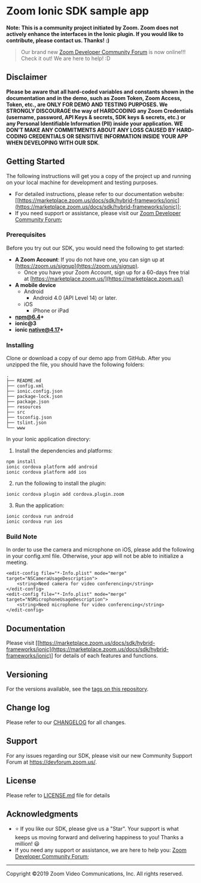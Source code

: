 # Zoom Ionic SDK sample app

**Note: This is a community project initiated by Zoom. Zoom does not actively enhance the interfaces in the Ionic plugin. If you would like to contribute, please contact us. Thanks! :)**

> Our brand new [Zoom Developer Community Forum](https://devforum.zoom.us/) is now online!!! Check it out! We are here to help! :D

## Disclaimer

**Please be aware that all hard-coded variables and constants shown in the documentation and in the demo, such as Zoom Token, Zoom Access, Token, etc., are ONLY FOR DEMO AND TESTING PURPOSES. We STRONGLY DISCOURAGE the way of HARDCODING any Zoom Credentials (username, password, API Keys & secrets, SDK keys & secrets, etc.) or any Personal Identifiable Information (PII) inside your application. WE DON’T MAKE ANY COMMITMENTS ABOUT ANY LOSS CAUSED BY HARD-CODING CREDENTIALS OR SENSITIVE INFORMATION INSIDE YOUR APP WHEN DEVELOPING WITH OUR SDK**.

## Getting Started

The following instructions will get you a copy of the project up and running on your local machine for development and testing purposes.
* For detailed instructions, please refer to our documentation website: [[https://marketplace.zoom.us/docs/sdk/hybrid-frameworks/ionic](https://marketplace.zoom.us/docs/sdk/hybrid-frameworks/ionic)];
* If you need support or assistance, please visit our [Zoom Developer Community Forum](https://devforum.zoom.us/);

### Prerequisites

Before you try out our SDK, you would need the following to get started:

* **A Zoom Account**: If you do not have one, you can sign up at [https://zoom.us/signup](https://zoom.us/signup).
  * Once you have your Zoom Account, sign up for a 60-days free trial at [https://marketplace.zoom.us/](https://marketplace.zoom.us/)
* **A mobile device**
  * Android
    * Android 4.0 (API Level 14) or later.
  * iOS
    * iPhone or iPad
* **npm@6.4+**
* **ionic@3**
* **ionic native@4.17+**

### Installing

Clone or download a copy of our demo app from GitHub. After you unzipped the file, you should have the following folders:

```
.
├── README.md
├── config.xml
├── ionic.config.json
├── package-lock.json
├── package.json
├── resources
├── src
├── tsconfig.json
├── tslint.json
└── www
```
In your Ionic application directory:
1. Install the dependencies and platforms:
```
npm install
ionic cordova platform add android
ionic cordova platform add ios
```
2. run the following to install the plugin:
```
ionic cordova plugin add cordova.plugin.zoom
```
3. Run the application:
```
ionic cordova run android
ionic cordova run ios
```

### Build Note
In order to use the camera and microphone on iOS, please add the following in your config.xml file. Otherwise, your app will not be able to initialize a meeting.
```
<edit-config file="*-Info.plist" mode="merge" target="NSCameraUsageDescription">
    <string>Need camera for video conferencing</string>
</edit-config>
<edit-config file="*-Info.plist" mode="merge" target="NSMicrophoneUsageDescription">
    <string>Need microphone for video conferencing</string>
</edit-config>
```

## Documentation

Please visit [[https://marketplace.zoom.us/docs/sdk/hybrid-frameworks/ionic](https://marketplace.zoom.us/docs/sdk/hybrid-frameworks/ionic)] for details of each features and functions.

## Versioning

For the versions available, see the [tags on this repository](https://github.com/zoom/zoom-sdk-ionic/tags).

## Change log

Please refer to our [CHANGELOG](CHANGELOG.md) for all changes.

## Support

For any issues regarding our SDK, please visit our new Community Support Forum at https://devforum.zoom.us/.

## License

Please refer to [LICENSE.md](LICENSE.md) file for details

## Acknowledgments

* :star: If you like our SDK, please give us a "Star". Your support is what keeps us moving forward and delivering happiness to you! Thanks a million! :smiley:
* If you need any support or assistance, we are here to help you: [Zoom Developer Community Forum](https://devforum.zoom.us/);

---
Copyright ©2019 Zoom Video Communications, Inc. All rights reserved.
